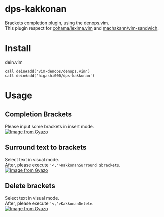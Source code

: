 # dps-kakkonan
Brackets completion plugin, using the denops.vim.<br>
This plugin respect for [cohama/lexima.vim](https://github.com/cohama/lexima.vim) and [machakann/vim-sandwich](https://github.com/machakann/vim-sandwich).<br>

# Install
dein.vim
```
call dein#add('vim-denops/denops.vim')
call dein#add('higashi000/dps-kakkonan')
```

# Usage
## Completion Brackets
Please input some brackets in insert mode.<br>
[![Image from Gyazo](https://i.gyazo.com/977511c3215785e40f41329fdabb5bb4.gif)](https://gyazo.com/977511c3215785e40f41329fdabb5bb4)

## Surround text to brackets
Select text in visual mode.<br>
After, please execute `'<,'>KakkonanSurround $brackets`.<br>
[![Image from Gyazo](https://i.gyazo.com/5a26d3728eab1dadf90b6c15a6aea632.gif)](https://gyazo.com/5a26d3728eab1dadf90b6c15a6aea632)

## Delete brackets
Select text in visual mode.<br>
After, please execute `'<,'>KakkonanDelete`.<br>
[![Image from Gyazo](https://i.gyazo.com/8fd7611abd5748bcdf5da53b443eacd3.gif)](https://gyazo.com/8fd7611abd5748bcdf5da53b443eacd3)
